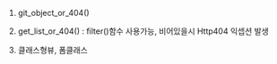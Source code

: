 1. git_object_or_404()

2. get_list_or_404() : filter()함수 사용가능, 비어있을시 Http404 익셉션 발생

3. 클래스형뷰, 폼클래스